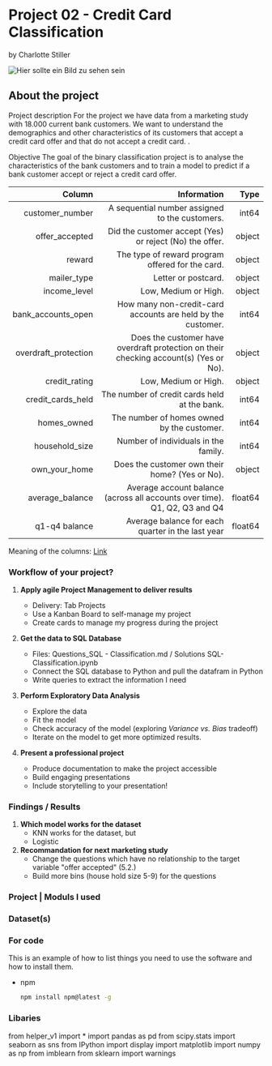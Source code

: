 # Project 02 - Credit Card Classification
by Charlotte Stiller

![Hier sollte ein Bild zu sehen sein](https://st2.depositphotos.com/2704315/7774/v/600/depositphotos_77740328-stock-illustration-hand-holding-credit-card-vector.jpg)



## About the project

Project description
For the project we have data from a marketing study with 18.000 current bank customers. We want to understand the demographics and other characteristics of its customers that accept a credit card offer and that do not accept a credit card. . 

Objective
The goal of the binary classification project is to analyse the characteristics of the bank customers and to train a model to predict if a bank customer accept or reject a credit card offer.


|               Column |                                                                          Information  | Type     |
|---------------------:|--------------------------------------------------------------------------------------:|---------:|
|      customer_number |                                        A sequential number assigned to the customers. |    int64 |
|       offer_accepted |                               Did the customer accept (Yes) or reject (No) the offer. |   object |
|               reward |                                      The type of reward program offered for the card. |   object |
|          mailer_type |                                                                   Letter or postcard. |   object |
|         income_level |                                                                  Low, Medium or High. |   object |
|   bank_accounts_open |                           How many non-credit-card accounts are held by the customer. |    int64 |
| overdraft_protection | Does the customer have overdraft protection on their checking account(s) (Yes or No). |   object |
|        credit_rating |                                                                  Low, Medium or High. |   object |
|    credit_cards_held |                                          The number of credit cards held at the bank. |    int64 |
|          homes_owned |                                            The number of homes owned by the customer. |    int64 |
|       household_size |                                                  Number of individuals in the family. |    int64 |
|        own_your_home |                                        Does the customer own their home? (Yes or No). |   object |
|      average_balance |            Average account balance (across all accounts over time). Q1, Q2, Q3 and Q4 |  float64 |
|        q1-q4 balance |                                     Average balance for each quarter in the last year |  float64 |

Meaning of the columns: [Link](https://github.com/Ironhack-Data-0621-Remote/mid-bootcamp-project/blob/master/classification/project_details_classification.md)



### Workflow of your project?


1. **Apply agile Project Management to deliver results**
    - Delivery: Tab Projects 
    - Use a Kanban Board to self-manage my project
    - Create cards to manage my progress during the project 

2. **Get the data to SQL Database**
    - Files: Questions_SQL - Classification.md / Solutions SQL- Classification.ipynb
    - Connect the SQL database to Python and pull the datafram in Python
    - Write queries to extract the information I need

  
3.  **Perform Exploratory Data Analysis** 
    - Explore the data 
    - Fit the model
    - Check accuracy of the model (exploring *Variance vs. Bias* tradeoff)
    - Iterate on the model to get more optimized results.
  
4. **Present a professional project** 
    - Produce documentation to make the project accessible
    - Build engaging presentations
    - Include storytelling to your presentation!

### Findings / Results 

1. **Which model works for the dataset**
    - KNN works for the dataset, but 
    - Logistic 
2. **Recommandation for next marketing study**
    - Change the questions which have no relationship to the target variable "offer accepted" (5.2.) 
    - Build more bins (house hold size 5-9) for the questions

### Project | Moduls I used 

### Dataset(s) 


### For code

This is an example of how to list things you need to use the software and how to install them.
* npm
  ```sh
  npm install npm@latest -g
  ```

### Libaries 
from helper_v1 import *
import pandas as pd
from scipy.stats 
import seaborn as sns
from IPython import display
import matplotlib
import numpy as np
from imblearn
from sklearn
import warnings
